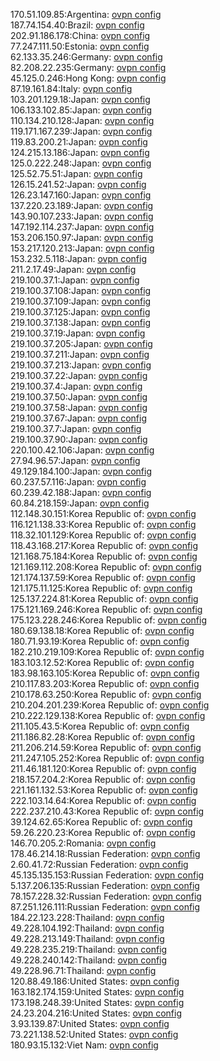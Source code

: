 170.51.109.85:Argentina: [ovpn config](vpn/170_51_109_85.ovpn)  
187.74.154.40:Brazil: [ovpn config](vpn/187_74_154_40.ovpn)  
202.91.186.178:China: [ovpn config](vpn/202_91_186_178.ovpn)  
77.247.111.50:Estonia: [ovpn config](vpn/77_247_111_50.ovpn)  
62.133.35.246:Germany: [ovpn config](vpn/62_133_35_246.ovpn)  
82.208.22.235:Germany: [ovpn config](vpn/82_208_22_235.ovpn)  
45.125.0.246:Hong Kong: [ovpn config](vpn/45_125_0_246.ovpn)  
87.19.161.84:Italy: [ovpn config](vpn/87_19_161_84.ovpn)  
103.201.129.18:Japan: [ovpn config](vpn/103_201_129_18.ovpn)  
106.133.102.85:Japan: [ovpn config](vpn/106_133_102_85.ovpn)  
110.134.210.128:Japan: [ovpn config](vpn/110_134_210_128.ovpn)  
119.171.167.239:Japan: [ovpn config](vpn/119_171_167_239.ovpn)  
119.83.200.21:Japan: [ovpn config](vpn/119_83_200_21.ovpn)  
124.215.13.186:Japan: [ovpn config](vpn/124_215_13_186.ovpn)  
125.0.222.248:Japan: [ovpn config](vpn/125_0_222_248.ovpn)  
125.52.75.51:Japan: [ovpn config](vpn/125_52_75_51.ovpn)  
126.15.241.52:Japan: [ovpn config](vpn/126_15_241_52.ovpn)  
126.23.147.160:Japan: [ovpn config](vpn/126_23_147_160.ovpn)  
137.220.23.189:Japan: [ovpn config](vpn/137_220_23_189.ovpn)  
143.90.107.233:Japan: [ovpn config](vpn/143_90_107_233.ovpn)  
147.192.114.237:Japan: [ovpn config](vpn/147_192_114_237.ovpn)  
153.206.150.97:Japan: [ovpn config](vpn/153_206_150_97.ovpn)  
153.217.120.213:Japan: [ovpn config](vpn/153_217_120_213.ovpn)  
153.232.5.118:Japan: [ovpn config](vpn/153_232_5_118.ovpn)  
211.2.17.49:Japan: [ovpn config](vpn/211_2_17_49.ovpn)  
219.100.37.1:Japan: [ovpn config](vpn/219_100_37_1.ovpn)  
219.100.37.108:Japan: [ovpn config](vpn/219_100_37_108.ovpn)  
219.100.37.109:Japan: [ovpn config](vpn/219_100_37_109.ovpn)  
219.100.37.125:Japan: [ovpn config](vpn/219_100_37_125.ovpn)  
219.100.37.138:Japan: [ovpn config](vpn/219_100_37_138.ovpn)  
219.100.37.19:Japan: [ovpn config](vpn/219_100_37_19.ovpn)  
219.100.37.205:Japan: [ovpn config](vpn/219_100_37_205.ovpn)  
219.100.37.211:Japan: [ovpn config](vpn/219_100_37_211.ovpn)  
219.100.37.213:Japan: [ovpn config](vpn/219_100_37_213.ovpn)  
219.100.37.22:Japan: [ovpn config](vpn/219_100_37_22.ovpn)  
219.100.37.4:Japan: [ovpn config](vpn/219_100_37_4.ovpn)  
219.100.37.50:Japan: [ovpn config](vpn/219_100_37_50.ovpn)  
219.100.37.58:Japan: [ovpn config](vpn/219_100_37_58.ovpn)  
219.100.37.67:Japan: [ovpn config](vpn/219_100_37_67.ovpn)  
219.100.37.7:Japan: [ovpn config](vpn/219_100_37_7.ovpn)  
219.100.37.90:Japan: [ovpn config](vpn/219_100_37_90.ovpn)  
220.100.42.106:Japan: [ovpn config](vpn/220_100_42_106.ovpn)  
27.94.96.57:Japan: [ovpn config](vpn/27_94_96_57.ovpn)  
49.129.184.100:Japan: [ovpn config](vpn/49_129_184_100.ovpn)  
60.237.57.116:Japan: [ovpn config](vpn/60_237_57_116.ovpn)  
60.239.42.188:Japan: [ovpn config](vpn/60_239_42_188.ovpn)  
60.84.218.159:Japan: [ovpn config](vpn/60_84_218_159.ovpn)  
112.148.30.151:Korea Republic of: [ovpn config](vpn/112_148_30_151.ovpn)  
116.121.138.33:Korea Republic of: [ovpn config](vpn/116_121_138_33.ovpn)  
118.32.101.129:Korea Republic of: [ovpn config](vpn/118_32_101_129.ovpn)  
118.43.168.217:Korea Republic of: [ovpn config](vpn/118_43_168_217.ovpn)  
121.168.75.184:Korea Republic of: [ovpn config](vpn/121_168_75_184.ovpn)  
121.169.112.208:Korea Republic of: [ovpn config](vpn/121_169_112_208.ovpn)  
121.174.137.59:Korea Republic of: [ovpn config](vpn/121_174_137_59.ovpn)  
121.175.11.125:Korea Republic of: [ovpn config](vpn/121_175_11_125.ovpn)  
125.137.224.81:Korea Republic of: [ovpn config](vpn/125_137_224_81.ovpn)  
175.121.169.246:Korea Republic of: [ovpn config](vpn/175_121_169_246.ovpn)  
175.123.228.246:Korea Republic of: [ovpn config](vpn/175_123_228_246.ovpn)  
180.69.138.18:Korea Republic of: [ovpn config](vpn/180_69_138_18.ovpn)  
180.71.93.19:Korea Republic of: [ovpn config](vpn/180_71_93_19.ovpn)  
182.210.219.109:Korea Republic of: [ovpn config](vpn/182_210_219_109.ovpn)  
183.103.12.52:Korea Republic of: [ovpn config](vpn/183_103_12_52.ovpn)  
183.98.163.105:Korea Republic of: [ovpn config](vpn/183_98_163_105.ovpn)  
210.117.83.203:Korea Republic of: [ovpn config](vpn/210_117_83_203.ovpn)  
210.178.63.250:Korea Republic of: [ovpn config](vpn/210_178_63_250.ovpn)  
210.204.201.239:Korea Republic of: [ovpn config](vpn/210_204_201_239.ovpn)  
210.222.129.138:Korea Republic of: [ovpn config](vpn/210_222_129_138.ovpn)  
211.105.43.5:Korea Republic of: [ovpn config](vpn/211_105_43_5.ovpn)  
211.186.82.28:Korea Republic of: [ovpn config](vpn/211_186_82_28.ovpn)  
211.206.214.59:Korea Republic of: [ovpn config](vpn/211_206_214_59.ovpn)  
211.247.105.252:Korea Republic of: [ovpn config](vpn/211_247_105_252.ovpn)  
211.46.181.120:Korea Republic of: [ovpn config](vpn/211_46_181_120.ovpn)  
218.157.204.2:Korea Republic of: [ovpn config](vpn/218_157_204_2.ovpn)  
221.161.132.53:Korea Republic of: [ovpn config](vpn/221_161_132_53.ovpn)  
222.103.14.64:Korea Republic of: [ovpn config](vpn/222_103_14_64.ovpn)  
222.237.210.43:Korea Republic of: [ovpn config](vpn/222_237_210_43.ovpn)  
39.124.62.65:Korea Republic of: [ovpn config](vpn/39_124_62_65.ovpn)  
59.26.220.23:Korea Republic of: [ovpn config](vpn/59_26_220_23.ovpn)  
146.70.205.2:Romania: [ovpn config](vpn/146_70_205_2.ovpn)  
178.46.214.18:Russian Federation: [ovpn config](vpn/178_46_214_18.ovpn)  
2.60.41.72:Russian Federation: [ovpn config](vpn/2_60_41_72.ovpn)  
45.135.135.153:Russian Federation: [ovpn config](vpn/45_135_135_153.ovpn)  
5.137.206.135:Russian Federation: [ovpn config](vpn/5_137_206_135.ovpn)  
78.157.228.32:Russian Federation: [ovpn config](vpn/78_157_228_32.ovpn)  
87.251.126.111:Russian Federation: [ovpn config](vpn/87_251_126_111.ovpn)  
184.22.123.228:Thailand: [ovpn config](vpn/184_22_123_228.ovpn)  
49.228.104.192:Thailand: [ovpn config](vpn/49_228_104_192.ovpn)  
49.228.213.149:Thailand: [ovpn config](vpn/49_228_213_149.ovpn)  
49.228.235.219:Thailand: [ovpn config](vpn/49_228_235_219.ovpn)  
49.228.240.142:Thailand: [ovpn config](vpn/49_228_240_142.ovpn)  
49.228.96.71:Thailand: [ovpn config](vpn/49_228_96_71.ovpn)  
120.88.49.186:United States: [ovpn config](vpn/120_88_49_186.ovpn)  
163.182.174.159:United States: [ovpn config](vpn/163_182_174_159.ovpn)  
173.198.248.39:United States: [ovpn config](vpn/173_198_248_39.ovpn)  
24.23.204.216:United States: [ovpn config](vpn/24_23_204_216.ovpn)  
3.93.139.87:United States: [ovpn config](vpn/3_93_139_87.ovpn)  
73.221.138.52:United States: [ovpn config](vpn/73_221_138_52.ovpn)  
180.93.15.132:Viet Nam: [ovpn config](vpn/180_93_15_132.ovpn)  
